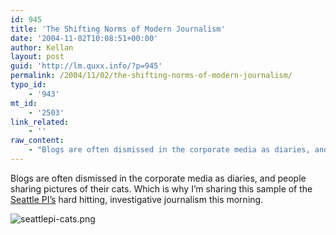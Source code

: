 ```yaml
---
id: 945
title: 'The Shifting Norms of Modern Journalism'
date: '2004-11-02T10:08:51+00:00'
author: Kellan
layout: post
guid: 'http://lm.quxx.info/?p=945'
permalink: /2004/11/02/the-shifting-norms-of-modern-journalism/
typo_id:
    - '943'
mt_id:
    - '2503'
link_related:
    - ''
raw_content:
    - "Blogs are often dismissed in the corporate media as diaries, and people sharing pictures of their cats.  Which is why I\\'m sharing this sample of the <a href=\\\"http://seattlepi.nwsource.com/\\\">Seattle PI\\'s</a> hard hitting, investigative journalism this morning.\n\n\n<img alt=\\\"seattlepi-cats.png\\\" src=\\\"http://laughingmeme.org/img/seattlepi-cats.png\\\" width=\\\"575\\\" height=\\\"210 border=\\\"0\\\" />"
---
```


Blogs are often dismissed in the corporate media as diaries, and people sharing pictures of their cats. Which is why I’m sharing this sample of the [Seattle PI’s](http://seattlepi.nwsource.com/) hard hitting, investigative journalism this morning.

![seattlepi-cats.png](http://laughingmeme.org/img/seattlepi-cats.png)